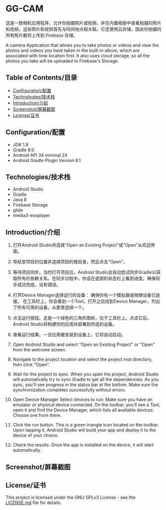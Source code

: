 # GG-CAM
这是一款相机应用程序，允许你拍摄照片或视频，并在内置相册中查看拍摄的照片和视频，这些照片和视频首先与时间地点相关联。它还使用云存储，因此你拍摄的所有照片都将上传到 Firebase 存储。

A camera Application that allows you to take photos or videos and view the photos and videos you have taken in the built-in album, which are associated with time location first. It also uses cloud storage, so all the photos you take will be uploaded to Firebase's Storage.

## Table of Contents/目录
- [Configuration/配置](#configuration/配置)
- [Technologies/技术栈](#technologies/技术栈)
- [Introduction/介绍](#introduction/介绍)
- [Screenshot/屏幕截图](#screenshot/屏幕截图)
- [License/证书](#license/证书)

## Configuration/配置
- JDK 1.8 
- Gradle 8.0 
- Android API 34 minimal 24 
- Android Gradle Plugin Version 8.1 

## Technologies/技术栈
- Android Studio
- Gradle
- Java 8
- Firebase Storage
- glide
- media3-exoplayer

## Introduction/介绍
1. 打开Android Studio并选择“Open an Existing Project”或“Open”从欢迎界面。 
2. 导航至项目的位置并选择项目的根目录，然后点击“Open”。 
3. 等待项目同步。当你打开项目后，Android Studio会自动尝试同步Gradle以获取所有的依赖关系。在同步过程中，你会在底部的状态栏上看到进度。确保同步成功完成，没有错误。 
4. 打开Device Manager选择运行的设备： 确保你有一个模拟器或物理设备已连接。 在工具栏上，你会看到一个Tool，打开之后找到Device Manager，列出了所有可用的设备。从那里选择一个。 
5. 点击运行按钮。这是一个绿色的三角形图标，位于工具栏上。点击它后，Android Studio将构建你的应用并部署到所选的设备。 
6. 查看运行结果。一旦应用被安装到设备上，它将自动启动。
   
1. Open Android Studio and select "Open an Existing Project" or "Open" from the welcome screen. 
2. Navigate to the project location and select the project root directory, then click "Open". 
3. Wait for the project to sync. When you open the project, Android Studio will automatically try to sync Gradle to get all the dependencies. As you sync, you'll see progress in the status bar at the bottom. Make sure the synchronization completes successfully without errors.
4. Open Device Manager Select devices to run: Make sure you have an emulator or physical device connected. On the toolbar, you'll see a Tool, open it and find the Device Manager, which lists all available devices. Choose one from there.
5. Click the run button. This is a green triangle icon located on the toolbar. Upon tapping it, Android Studio will build your app and deploy it to the device of your choice.
6. Check the results. Once the app is installed on the device, it will start automatically.

## Screenshot/屏幕截图


## License/证书

This project is licensed under the GNU GPLv3 License - see the [LICENSE.md](https://github.com/djl-win/To-do-list/blob/master/LICENSE) file for details.
